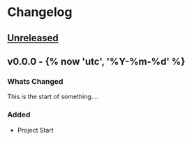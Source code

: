 # Changelog

## [Unreleased](https://github.com/{{cookiecutter.github_user}}/{{cookiecutter.project_name}}/v0.0.0...refs/heads/master)
<!-- Dont forget to update the Unreleased compare version to latest release tag -->
<!-- Copy paste release notes below here -->

## v0.0.0 - {% now 'utc', '%Y-%m-%d' %}

### Whats Changed

This is the start of something....

### Added

- Project Start
